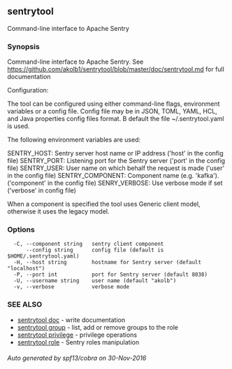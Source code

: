 ## sentrytool

Command-line interface to Apache Sentry

### Synopsis


Command-line interface to Apache Sentry.
See https://github.com/akolb1/sentrytool/blob/master/doc/sentrytool.md for full documentation

Configuration:

The tool can be configured using either command-line flags, environment variables or
a config file. Config file may be in JSON, TOML, YAML, HCL, and
Java properties config files format. B default the file ~/.sentrytool.yaml is used.

 The following environment variables are used:

SENTRY_HOST:      Sentry server host name or IP address ('host' in the config file)
SENTRY_PORT:      Listening port for the Sentry server ('port' in the config file)
SENTRY_USER:      User name on which behalf the request is made ('user' in the config file)
SENTRY_COMPONENT: Component name (e.g. 'kafka'). ('component' in the config file)
SENRY_VERBOSE:    Use verbose mode if set ('verbose' in config file)

When a component is specified the tool uses Generic client model, otherwise it uses the
legacy model.


### Options

```
  -C, --component string   sentry client component
      --config string      config file (default is $HOME/.sentrytool.yaml)
  -H, --host string        hostname for Sentry server (default "localhost")
  -P, --port int           port for Sentry server (default 8038)
  -U, --username string    user name (default "akolb")
  -v, --verbose            verbose mode
```

### SEE ALSO
* [sentrytool doc](sentrytool_doc.md)	 - write documentation
* [sentrytool group](sentrytool_group.md)	 - list, add or remove groups to the role
* [sentrytool privilege](sentrytool_privilege.md)	 - privilege operations
* [sentrytool role](sentrytool_role.md)	 - Sentry roles manipulation

###### Auto generated by spf13/cobra on 30-Nov-2016
